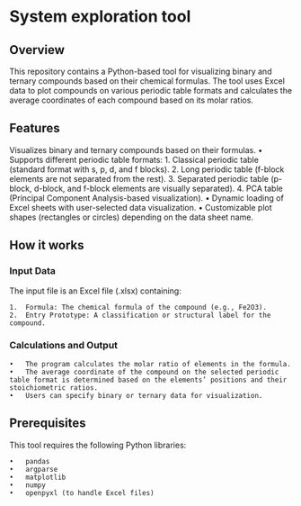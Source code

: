 # System exploration tool


## **Overview**
This repository contains a Python-based tool for visualizing binary and ternary compounds based on their chemical formulas. The tool uses Excel data to plot compounds on various periodic table formats and calculates the average coordinates of each compound based on its molar ratios.

## **Features**
Visualizes binary and ternary compounds based on their formulas.
	•	Supports different periodic table formats:
	1.	Classical periodic table (standard format with s, p, d, and f blocks).
	2.	Long periodic table (f-block elements are not separated from the rest).
	3.	Separated periodic table (p-block, d-block, and f-block elements are visually separated).
	4.	PCA table (Principal Component Analysis-based visualization).
	•	Dynamic loading of Excel sheets with user-selected data visualization.
	•	Customizable plot shapes (rectangles or circles) depending on the data sheet name.

## **How it works**

### Input Data

The input file is an Excel file (.xlsx) containing:

	1.	Formula: The chemical formula of the compound (e.g., Fe2O3).
	2.	Entry Prototype: A classification or structural label for the compound.

### Calculations and Output

	•	The program calculates the molar ratio of elements in the formula.
	•	The average coordinate of the compound on the selected periodic table format is determined based on the elements’ positions and their stoichiometric ratios.
	•	Users can specify binary or ternary data for visualization.


## **Prerequisites**
This tool requires the following Python libraries:

	•	pandas
	•	argparse
	•	matplotlib
	•	numpy
	•	openpyxl (to handle Excel files)



